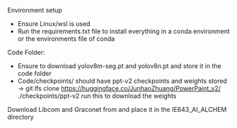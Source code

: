 Environment setup
- Ensure Linux/wsl is used
- Run the requirements.txt file to install everything in a conda environment or the environments file of conda

Code Folder:
- Ensure to download yolov8m-seg.pt and yolov8n.pt and store it in the code folder
- Code/checkpoints/ should have ppt-v2 checkpoints and weights stored ->
  git lfs clone https://huggingface.co/JunhaoZhuang/PowerPaint_v2/ ./checkpoints/ppt-v2
  run this to download the weights

Download Libcom and Graconet from and place it in the IE643_AI_ALCHEM directory

